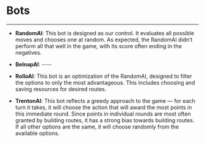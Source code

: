 # Bots

--------
- **RandomAI**: This bot is designed as our control.
  It evaluates all possible moves and chooses one at
  random. As expected, the RandomAI didn’t perform 
  all that well in the game, with its score often 
  ending in the negatives.

- **BelnapAI**: ----

- **RolloAI**: This bot is an optimization of the
  RandomAI, designed to filter the options to 
  only the most advantageous. This includes 
  choosing and saving resources for desired routes.

- **TrentonAI**: This bot reflects a greedy 
  approach to the game — for each turn it takes,
  it will choose the action that will award the 
  most points in this immediate round. Since points
  in individual rounds are most often granted by
  building routes, it has a strong bias towards
  building routes. If all other options are the
  same, it will choose randomly from the available
  options.